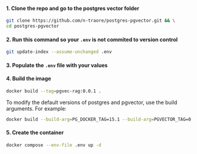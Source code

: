 #### 1. Clone the repo and go to the postgres vector folder
```bash
git clone https://github.com/n-traore/postgres-pgvector.git && \
cd postgres-pgvector
```

#### 2. Run this command so your `.env` is not commited to version control
```bash
git update-index --assume-unchanged .env
```

#### 3. Populate the `.env` file with your values


#### 4. Build the image
```bash
docker build --tag=pgvec-rag:0.0.1 .
```
To modify the default versions of postgres and pgvector, use the build arguments. For example:
```bash
docker build --build-arg=PG_DOCKER_TAG=15.1 --build-arg=PGVECTOR_TAG=0.5.1 --tag=pgvec-rag:0.0.1 .
```

#### 5. Create the container
```bash
docker compose --env-file .env up -d
```
